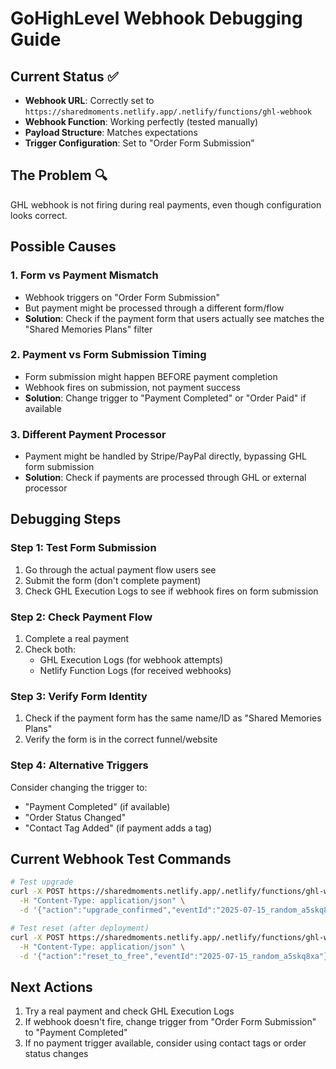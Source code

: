 # GoHighLevel Webhook Debugging Guide

## Current Status ✅
- **Webhook URL**: Correctly set to `https://sharedmoments.netlify.app/.netlify/functions/ghl-webhook`
- **Webhook Function**: Working perfectly (tested manually)
- **Payload Structure**: Matches expectations
- **Trigger Configuration**: Set to "Order Form Submission"

## The Problem 🔍
GHL webhook is not firing during real payments, even though configuration looks correct.

## Possible Causes

### 1. **Form vs Payment Mismatch**
- Webhook triggers on "Order Form Submission"
- But payment might be processed through a different form/flow
- **Solution**: Check if the payment form that users actually see matches the "Shared Memories Plans" filter

### 2. **Payment vs Form Submission Timing**
- Form submission might happen BEFORE payment completion
- Webhook fires on submission, not payment success
- **Solution**: Change trigger to "Payment Completed" or "Order Paid" if available

### 3. **Different Payment Processor**
- Payment might be handled by Stripe/PayPal directly, bypassing GHL form submission
- **Solution**: Check if payments are processed through GHL or external processor

## Debugging Steps

### Step 1: Test Form Submission
1. Go through the actual payment flow users see
2. Submit the form (don't complete payment)
3. Check GHL Execution Logs to see if webhook fires on form submission

### Step 2: Check Payment Flow
1. Complete a real payment
2. Check both:
   - GHL Execution Logs (for webhook attempts)
   - Netlify Function Logs (for received webhooks)

### Step 3: Verify Form Identity
1. Check if the payment form has the same name/ID as "Shared Memories Plans"
2. Verify the form is in the correct funnel/website

### Step 4: Alternative Triggers
Consider changing the trigger to:
- "Payment Completed" (if available)
- "Order Status Changed" 
- "Contact Tag Added" (if payment adds a tag)

## Current Webhook Test Commands

```bash
# Test upgrade
curl -X POST https://sharedmoments.netlify.app/.netlify/functions/ghl-webhook \
  -H "Content-Type: application/json" \
  -d '{"action":"upgrade_confirmed","eventId":"2025-07-15_random_a5skq8xa"}'

# Test reset (after deployment)
curl -X POST https://sharedmoments.netlify.app/.netlify/functions/ghl-webhook \
  -H "Content-Type: application/json" \
  -d '{"action":"reset_to_free","eventId":"2025-07-15_random_a5skq8xa"}'
```

## Next Actions
1. Try a real payment and check GHL Execution Logs
2. If webhook doesn't fire, change trigger from "Order Form Submission" to "Payment Completed"
3. If no payment trigger available, consider using contact tags or order status changes

